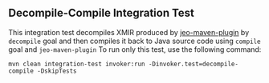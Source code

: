 ## Decompile-Compile Integration Test

This integration test decompiles XMIR produced
by [jeo-maven-plugin](https://github.com/objectionary/jeo-maven-plugin)
by `decompile` goal and then compiles it back to Java source code
using `compile` goal and `jeo-maven-plugin`
To run only this test, use the following command:

```shell
mvn clean integration-test invoker:run -Dinvoker.test=decompile-compile -DskipTests
```
